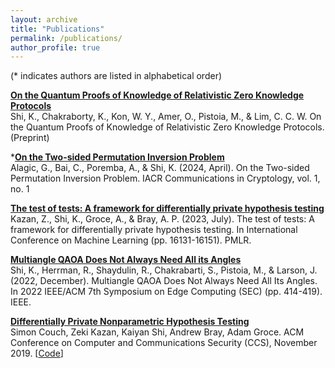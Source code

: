 ```yaml
---
layout: archive
title: "Publications"
permalink: /publications/
author_profile: true
---
```


<!--- {% if author.googlescholar %}
  You can also find my articles on <u><a href="{{author.googlescholar}}">my Google Scholar profile</a>.</u>
{% endif %}

{% include base_path %}

{% for post in site.publications reversed %}
  {% include archive-single.html %}
{% endfor %} -->

(\* indicates authors are listed in alphabetical order)

[**On the Quantum Proofs of Knowledge of Relativistic Zero Knowledge Protocols**](https://www.arxiv.org/abs/2409.03635)\
Shi, K., Chakraborty, K., Kon, W. Y., Amer, O., Pistoia, M., & Lim, C. C. W. On the Quantum Proofs of Knowledge of Relativistic Zero Knowledge Protocols. (Preprint)

\*[**On the Two-sided Permutation Inversion Problem**](https://eprint.iacr.org/2023/985)\
Alagic, G., Bai, C., Poremba, A., & Shi, K. (2024, April). On the Two-sided Permutation Inversion Problem. IACR Communications in Cryptology, vol. 1, no. 1

[**The test of tests: A framework for differentially private hypothesis testing**](https://arxiv.org/abs/2302.04260)\
Kazan, Z., Shi, K., Groce, A., & Bray, A. P. (2023, July). The test of tests: A framework for differentially private hypothesis testing. In International Conference on Machine Learning (pp. 16131-16151). PMLR.

[**Multiangle QAOA Does Not Always Need All its Angles**](https://arxiv.org/abs/2209.11839)\
Shi, K., Herrman, R., Shaydulin, R., Chakrabarti, S., Pistoia, M., & Larson, J. (2022, December). Multiangle QAOA Does Not Always Need All Its Angles. In 2022 IEEE/ACM 7th Symposium on Edge Computing (SEC) (pp. 414-419). IEEE.

[**Differentially Private Nonparametric Hypothesis Testing**](https://arxiv.org/abs/1903.09364)\
Simon Couch, Zeki Kazan, Kaiyan Shi, Andrew Bray, Adam Groce. ACM Conference on Computer and Communications Security (CCS), November 2019. [[Code](https://github.com/simonpcouch/non-pm-dpht)]
